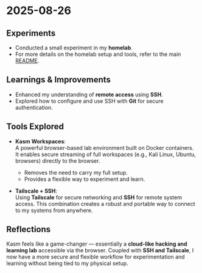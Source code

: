 # 2025-08-26

## Experiments
- Conducted a small experiment in my **homelab**.  
- For more details on the homelab setup and tools, refer to the main [README](../README.md).

## Learnings & Improvements
- Enhanced my understanding of **remote access** using **SSH**.  
- Explored how to configure and use SSH with **Git** for secure authentication.  

## Tools Explored
- **Kasm Workspaces**:  
  A powerful browser-based lab environment built on Docker containers. It enables secure streaming of full workspaces (e.g., Kali Linux, Ubuntu, browsers) directly to the browser.  
  - Removes the need to carry my full setup.  
  - Provides a flexible way to experiment and learn.  

- **Tailscale + SSH**:  
  Using **Tailscale** for secure networking and **SSH** for remote system access. This combination creates a robust and portable way to connect to my systems from anywhere.  

## Reflections
Kasm feels like a game-changer — essentially a **cloud-like hacking and learning lab** accessible via the browser. Coupled with **SSH and Tailscale**, I now have a more secure and flexible workflow for experimentation and learning without being tied to my physical setup.
